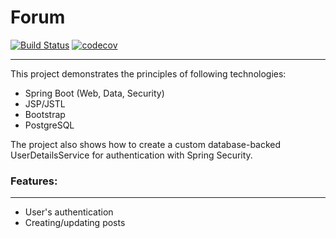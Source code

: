 # Forum
[![Build Status](https://travis-ci.com/amasterenko/job4j_forum.svg?branch=master)](https://travis-ci.com/amasterenko/job4j_forum)
[![codecov](https://codecov.io/gh/amasterenko/job4j_forum/branch/master/graph/badge.svg?token=H35M5WCTZQ)](https://codecov.io/gh/amasterenko/job4j_forum)  
____ 

This project demonstrates the principles of following technologies:
- Spring Boot (Web, Data, Security)   
- JSP/JSTL  
- Bootstrap  
- PostgreSQL  

The project also shows how to create a custom database-backed UserDetailsService for authentication with Spring Security.  

### Features:  
____  
- User's authentication  
- Creating/updating posts  